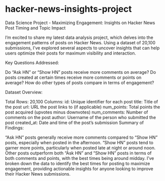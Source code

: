 # hacker-news-insights-project
Data Science Project - Maximizing Engagement: Insights on Hacker News Post Timing and Topic Impact

I’m excited to share my latest data analysis project, which delves into the engagement patterns of posts on Hacker News. Using a dataset of 20,100 submissions, I’ve explored several aspects to uncover insights that can help users optimize their posts for maximum visibility and interaction.

Key Questions Addressed:

Do “Ask HN” or “Show HN” posts receive more comments on average?
Do posts created at certain times receive more comments or points on average?
How do other types of posts compare in terms of engagement?

Dataset Overview:

Total Rows: 20,100
Columns:
id: Unique identifier for each post
title: Title of the post
url: URL the post links to (if applicable)
num_points: Total points the post acquired (upvotes minus downvotes)
num_comments: Number of comments on the post
author: Username of the person who submitted the post
created_at: Date and time of the post’s submission
Summary of Findings:

“Ask HN” posts generally receive more comments compared to “Show HN” posts, especially when posted in the afternoon.
“Show HN” posts tend to garner more points, particularly when posted late at night or around noon.
Other posts outperform both “Ask HN” and “Show HN” posts in terms of both comments and points, with the best times being around midday.
I’ve broken down the data to identify the best times for posting to maximize engagement, providing actionable insights for anyone looking to improve their Hacker News submissions.
